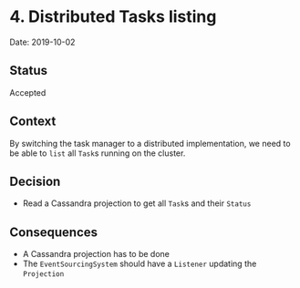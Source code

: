 # 4. Distributed Tasks listing

Date: 2019-10-02

## Status

Accepted

## Context

By switching the task manager to a distributed implementation, we need to be able to `list` all `Task`s running on the cluster.

## Decision

 * Read a Cassandra projection to get all `Task`s and their `Status`

## Consequences

 * A Cassandra projection has to be done
 * The `EventSourcingSystem` should have a `Listener` updating the `Projection`
